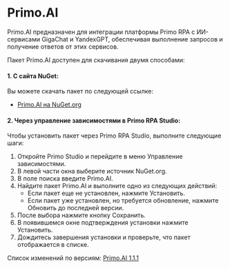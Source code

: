 # Primo.AI 

Primo.AI предназначен для интеграции платформы Primo RPA с ИИ-сервисами GigaChat и YandexGPT, обеспечивая выполнение запросов и получение ответов от этих сервисов.

Пакет Primo.AI доступен для скачивания двумя способами:

#### 1. С сайта NuGet:
Вы можете скачать пакет по следующей ссылке:  
- [Primo.AI на NuGet.org](https://www.nuget.org/packages/Primo.AI)

#### 2. Через управление зависимостями в Primo RPA Studio:
Чтобы установить пакет через Primo RPA Studio, выполните следующие шаги:

1. Откройте Primo Studio и перейдите в меню Управление зависимостями.
2. В левой части окна выберите источник NuGet.org.
3. В поле поиска введите Primo.AI.
4. Найдите пакет Primo.AI и выполните одно из следующих действий:
   - Если пакет еще не установлен, нажмите Установить.
   - Если пакет уже установлен, но требуется обновление, нажмите Обновить до последней версии.
5. После выбора нажмите кнопку Сохранить.
6. В появившемся окне подтверждения установки нажмите Установить.
7. Дождитесь завершения установки и проверьте, что пакет отображается в списке.

Список изменений по версиям:
[Primo.AI 1.1.1](https://docs.primo-rpa.ru/primo-rpa/release-notes/packages/windows/primo-ai/1.1.1)


